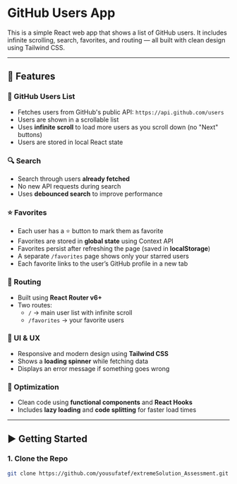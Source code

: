 # GitHub Users App

This is a simple React web app that shows a list of GitHub users. It includes infinite scrolling, search, favorites, and routing — all built with clean design using Tailwind CSS.

---

## 🔧 Features

### 👥 GitHub Users List
- Fetches users from GitHub's public API: `https://api.github.com/users`
- Users are shown in a scrollable list
- Uses **infinite scroll** to load more users as you scroll down (no "Next" buttons)
- Users are stored in local React state

### 🔍 Search
- Search through users **already fetched**
- No new API requests during search
- Uses **debounced search** to improve performance

### ⭐ Favorites
- Each user has a ⭐ button to mark them as favorite
- Favorites are stored in **global state** using Context API
- Favorites persist after refreshing the page (saved in **localStorage**)
- A separate `/favorites` page shows only your starred users
- Each favorite links to the user’s GitHub profile in a new tab

### 🚀 Routing
- Built using **React Router v6+**
- Two routes:
  - `/` → main user list with infinite scroll
  - `/favorites` → your favorite users

### 🎨 UI & UX
- Responsive and modern design using **Tailwind CSS**
- Shows a **loading spinner** while fetching data
- Displays an error message if something goes wrong

### 🧠 Optimization
- Clean code using **functional components** and **React Hooks**
- Includes **lazy loading** and **code splitting** for faster load times

---

## ▶️ Getting Started

### 1. Clone the Repo
```bash
git clone https://github.com/yousufatef/extremeSolution_Assessment.git

